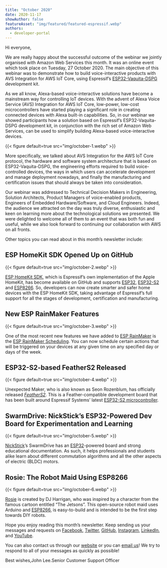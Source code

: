 ```yaml
---
title: "October 2020"
date: 2020-11-17
showAuthor: false
featureAsset: "img/featured/featured-espressif.webp"
authors:
  - developer-portal
---
```

Hi everyone,

We are really happy about the successful outcome of the webinar we jointly organised with Amazon Web Services this month. It was an online event which took place on Tuesday, 27 October 2020. The main objective of this webinar was to demonstrate how to build voice-interactive products with AVS Integration for AWS IoT Core, using Espressif’s [ESP32-Vaquita-DSPG](https://www.espressif.com/en/news/ESP32-Vaquita-DSPG_and_SDK) development kit.

As we all know, Alexa-based voice-interactive solutions have become a mainstream way for controlling IoT devices. With the advent of Alexa Voice Service (AVS) Integration for AWS IoT Core, low-power, low-cost microcontrollers have started playing a significant role in creating connected devices with Alexa built-in capabilities. So, in our webinar we showed participants how a solution based on Espressif’s ESP32-Vaquita-DSPG development kit, in conjunction with the rich set of Amazon Web Services, can be used to simplify building Alexa-based voice-interactive devices.

{{< figure
    default=true
    src="img/october-1.webp"
    >}}

More specifically, we talked about AVS Integration for the AWS IoT Core protocol, the hardware and software system architecture that is based on ESP32-Vaquita-DSPG, the engineering efforts required to build voice-controlled devices, the ways in which users can accelerate development and manage deployment nowadays, and finally the manufacturing and certification issues that should always be taken into consideration.

Our webinar was addressed to Technical Decision Makers in Engineering, Solution Architects, Product Managers of voice-enabled products, Engineers of Embedded Hardware/Software, and Cloud Engineers. Indeed, the audience we attracted on the day was truly diverse, enthusiastic and keen on learning more about the technological solutions we presented. We were delighted to welcome all of them to an event that was both fun and useful, while we also look forward to continuing our collaboration with AWS on all fronts.

Other topics you can read about in this month’s newsletter include:

## ESP HomeKit SDK Opened Up on GitHub

{{< figure
    default=true
    src="img/october-2.webp"
    >}}

[ESP HomeKit SDK](https://github.com/espressif/esp-homekit-sdk#esp-homekit-sdk), which is Espressif’s own implementation of the Apple HomeKit, has become available on GitHub and supports [ESP32](https://www.espressif.com/en/products/socs/esp32), [ESP32-S2](https://www.espressif.com/en/products/socs/esp32-s2) and [ESP8266](https://www.espressif.com/en/products/socs/esp8266). So, developers can now create smarter and safer home devices with the ESP HomeKit SDK, taking advantage of Espressif’s full support for all the stages of development, certification and manufacturing.

## New ESP RainMaker Features

{{< figure
    default=true
    src="img/october-3.webp"
    >}}

One of the most recent new features we have added to [ESP RainMaker](https://rainmaker.espressif.com/) is the [ESP RainMaker Scheduling](https://rainmaker.espressif.com/docs/scheduling.html). You can now schedule certain actions that will be triggered on your devices at any given time on any specified day or days of the week.

## ESP32-S2-based FeatherS2 Released

{{< figure
    default=true
    src="img/october-4.webp"
    >}}

Unexpected Maker, who is also known as Seon Rozenblum, has officially released [*FeatherS2*](https://unexpectedmaker.com/shop/feathers2-esp32-s2). This is a Feather-compatible development board that has been built around Espressif Systems’ latest [ESP32-S2 microcontroller](https://www.espressif.com/en/products/socs/esp32-s2).

## SwarmDrive: NickStick’s ESP32-Powered Dev Board for Experimentation and Learning

{{< figure
    default=true
    src="img/october-5.webp"
    >}}

[NickStick](https://www.crowdsupply.com/nickstick)’s SwarmDrive has an [ESP32](https://www.espressif.com/en/products/socs/esp32)-powered board and strong educational documentation. As such, it helps professionals and students alike learn about different commutation algorithms and all the other aspects of electric (BLDC) motors.

## Rosie: The Robot Maid Using ESP8266

{{< figure
    default=true
    src="img/october-6.webp"
    >}}

[Rosie](https://www.personalrobots.biz/rosie-the-robot-maid-replica-using-esp8266-and-arduino/) is created by DJ Harrigan, who was inspired by a character from the famous cartoon entitled “The Jetsons”. This open-source robot maid uses Arduino and [ESP8266](https://www.espressif.com/en/products/socs/esp8266), is easy-to-build and is intended to be the first step towards DIY robots.

Hope you enjoy reading this month’s newsletter. Keep sending us your messages and requests on [Facebook](https://espressif.us15.list-manage.com/track/click?u=40830afd8eb6f70ab5e47b7a4&id=c4a255994f&e=309e9b0452), [Twitter](https://espressif.us15.list-manage.com/track/click?u=40830afd8eb6f70ab5e47b7a4&id=65227f5ce9&e=309e9b0452), [GitHub](https://github.com/espressif), [Instagram](https://espressif.us15.list-manage.com/track/click?u=40830afd8eb6f70ab5e47b7a4&id=7a5d88fa55&e=309e9b0452), [LinkedIn](https://espressif.us15.list-manage.com/track/click?u=40830afd8eb6f70ab5e47b7a4&id=4a49c35eb3&e=309e9b0452), and [YouTube](https://espressif.us15.list-manage.com/track/click?u=40830afd8eb6f70ab5e47b7a4&id=60d3d0280a&e=309e9b0452).

You can also contact us through our [website](https://www.espressif.com/en/contact-us/sales-questions) or you can [email us](mailto://newsletter@espressif.com)! We try to respond to all of your messages as quickly as possible!

Best wishes,John Lee.Senior Customer Support Officer

